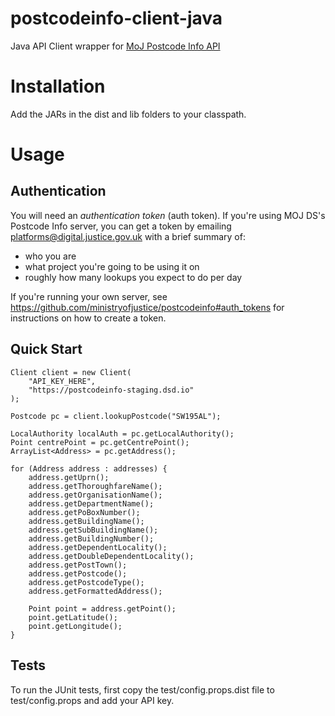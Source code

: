 # postcodeinfo-client-java

Java API Client wrapper for [MoJ Postcode Info API](https://github.com/ministryofjustice/postcodeinfo)

# Installation

Add the JARs in the dist and lib folders to your classpath.

# Usage

Authentication
--------------

You will need an *authentication token* (auth token). If you're using MOJ DS's
Postcode Info server, you can get a token by emailing
platforms@digital.justice.gov.uk with a brief summary of:

* who you are
* what project you're going to be using it on
* roughly how many lookups you expect to do per day

If you're running your own server, see
https://github.com/ministryofjustice/postcodeinfo#auth_tokens for instructions
on how to create a token.

Quick Start
-----------

	Client client = new Client(
		"API_KEY_HERE", 
		"https://postcodeinfo-staging.dsd.io"
	);
	
	Postcode pc = client.lookupPostcode("SW195AL");
		
	LocalAuthority localAuth = pc.getLocalAuthority();
	Point centrePoint = pc.getCentrePoint();
	ArrayList<Address> = pc.getAddress();
	
	for (Address address : addresses) {
		address.getUprn();
        address.getThoroughfareName();
        address.getOrganisationName();
        address.getDepartmentName();
        address.getPoBoxNumber();
        address.getBuildingName();
        address.getSubBuildingName();
        address.getBuildingNumber();
        address.getDependentLocality();
        address.getDoubleDependentLocality();
        address.getPostTown();
        address.getPostcode();
        address.getPostcodeType();
        address.getFormattedAddress();
        
        Point point = address.getPoint();
        point.getLatitude();
        point.getLongitude();
	}	

Tests
-----

To run the JUnit tests, first copy the test/config.props.dist file to test/config.props and add your API key.